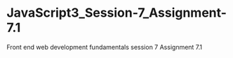 # JavaScript3_Session-7_Assignment-7.1
Front end web development fundamentals session 7 Assignment 7.1
